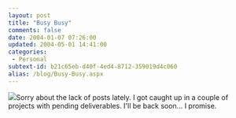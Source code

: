 ```yaml
---
layout: post
title: "Busy Busy"
comments: false
date: 2004-01-07 07:26:00
updated: 2004-05-01 14:41:00
categories:
 - Personal
subtext-id: b21c65eb-d40f-4ed4-8712-359019d4c060
alias: /blog/Busy-Busy.aspx
---
```



![](/weblog/content/binary/geek.jpg)Sorry about the lack of posts lately. I got caught up in a couple of projects with pending deliverables. I'll be back soon... I promise.
